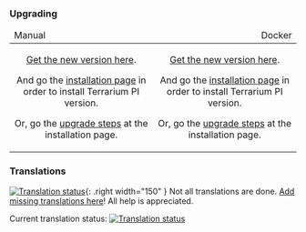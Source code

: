 ### Upgrading

<table>
<thead>
<tr>
<td>Manual</td><td style="text-align: right;">Docker</td>
</tr>
</thead>
<tbody>
<tr>
<td style="white-space: normal; text-align: center;">
<p><a href="https://github.com/theyosh/TerrariumPI/releases/tag/{{ page.tags[1] }}" rel="noopener noreferrer">Get the new version here</a>.</p>
<p>And go the <a href="/TerrariumPI/install/#manual">installation page</a> in order to install Terrarium PI version.</p>
<p>Or, go the <a href="/TerrariumPI/install/#manual-1">upgrade steps</a> at the installation page.</p>
</td>
<td style="white-space: normal; text-align: center;">
<p><a href="https://hub.docker.com/r/theyosh/terrariumpi/tags?name={{ page.tags[1] }}" rel="noopener noreferrer">Get the new version here</a>.</p>
<p>And go the <a href="/TerrariumPI/install/#docker">installation page</a> in order to install Terrarium PI version.</p>
<p>Or, go the <a href="/TerrariumPI/install/#docker-1">upgrade steps</a> at the installation page.</p>
</td>
</tr>
</tbody>
</table>

### Translations

[![Translation status](https://weblate.theyosh.nl/widget/terrariumpi/287x66-grey.png)](https://weblate.theyosh.nl/engage/terrariumpi/){:
.right width="150" } Not all translations are done. [Add missing translations here](https://weblate.theyosh.nl/engage/terrariumpi/)! All help is appreciated.

Current translation status: [![Translation status](https://weblate.theyosh.nl/widgets/terrariumpi/-/svg-badge.svg)](https://weblate.theyosh.nl/engage/terrariumpi/)
